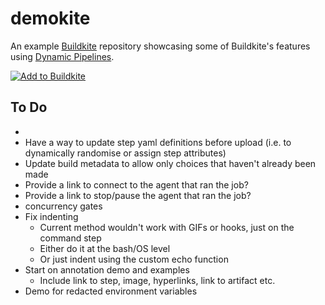 # demokite

An example [Buildkite](https://buildkite.com/) repository showcasing some of Buildkite's features using [Dynamic Pipelines](https://buildkite.com/docs/pipelines/defining-steps#dynamic-pipelines).

[![Add to Buildkite](https://buildkite.com/button.svg)](https://buildkite.com/new)

## To Do

- 
- Have a way to update step yaml definitions before upload (i.e. to dynamically randomise or assign step attributes)
- Update build metadata to allow only choices that haven't already been made
- Provide a link to connect to the agent that ran the job?
- Provide a link to stop/pause the agent that ran the job?
- concurrency gates
- Fix indenting
  - Current method wouldn't work with GIFs or hooks, just on the command step
  - Either do it at the bash/OS level
  - Or just indent using the custom echo function
- Start on annotation demo and examples
  - Include link to step, image, hyperlinks, link to artifact etc.
- Demo for redacted environment variables

<!-- 
# to use emojis
# :thisisfine: for failing build intentionally
# :perfection: for succeeding build intentionally
# :bash:
# :sadpanda:
# :partyparrot:
# :docker:
# :metal:
# :red_button:
# :terminal:
# :speech_balloon:
# :ghost:
# :writing_hand:
# :index_pointing_at_the_viewer:
# :brain:
# :mage:
# :astronaut:
# :scientist:
# :technologist:
# :teacher:
# :artist:
# :cook:
# :supervillain:
# :superhero:
# :ninja:
# :juggling:
# :shrug:
# :pinched_fingers:
# :nail_care:
-->

